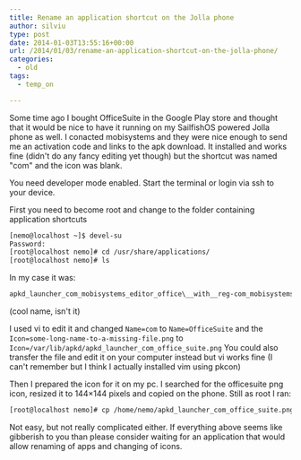 ```yaml
---
title: Rename an application shortcut on the Jolla phone
author: silviu
type: post
date: 2014-01-03T13:55:16+00:00
url: /2014/01/03/rename-an-application-shortcut-on-the-jolla-phone/
categories:
  - old
tags:
  - temp_on

---
```

Some time ago I bought OfficeSuite in the Google Play store and thought that it would be nice to have it running on my SailfishOS powered Jolla phone as well. I conacted mobisystems and they were nice enough to send me an activation code and links to the apk download. It installed and works fine (didn't do any fancy editing yet though) but the shortcut was named "com" and the icon was blank.

You need developer mode enabled. Start the terminal or login via ssh to your device.

First you need to become root and change to the folder containing application shortcuts

```bash
[nemo@localhost ~]$ devel-su
Password:
[root@localhost nemo]# cd /usr/share/applications/
[root@localhost nemo]# ls
```

In my case it was:

```bash
apkd_launcher_com_mobisystems_editor_office\__with__reg-com_mobisystems_office_splashScreen_SplashScreenActivity.desktop
``` 
(cool name, isn't it)

I used vi to edit it and changed `Name=com` to `Name=OfficeSuite` and the `Icon=some-long-name-to-a-missing-file.png` to `Icon=/var/lib/apkd/apkd_launcher_com_office_suite.png` You could also transfer the file and edit it on your computer instead but vi works fine (I can't remember but I think I actually installed vim using pkcon)

Then I prepared the icon for it on my pc. I searched for the officesuite png icon, resized it to 144&#215;144 pixels and copied on the phone. Still as root I ran:

```bash
[root@localhost nemo]# cp /home/nemo/apkd_launcher_com_office_suite.png /var/lib/apkd/apkd_launcher_com_office_suite.png
```

Not easy, but not really complicated either. If everything above seems like gibberish to you than please consider waiting for an application that would allow renaming of apps and changing of icons.
